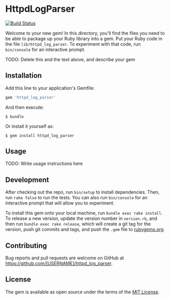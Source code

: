 # HttpdLogParser

[![Build Status](https://travis-ci.org/inpwjp/httpd_log_parser.svg?branch=master)](https://travis-ci.org/inpwjp/httpd_log_parser)

Welcome to your new gem! In this directory, you'll find the files you need to be able to package up your Ruby library into a gem. Put your Ruby code in the file `lib/httpd_log_parser`. To experiment with that code, run `bin/console` for an interactive prompt.

TODO: Delete this and the text above, and describe your gem

## Installation

Add this line to your application's Gemfile:

```ruby
gem 'httpd_log_parser'
```

And then execute:

    $ bundle

Or install it yourself as:

    $ gem install httpd_log_parser

## Usage

TODO: Write usage instructions here

## Development

After checking out the repo, run `bin/setup` to install dependencies. Then, run `rake false` to run the tests. You can also run `bin/console` for an interactive prompt that will allow you to experiment.

To install this gem onto your local machine, run `bundle exec rake install`. To release a new version, update the version number in `version.rb`, and then run `bundle exec rake release`, which will create a git tag for the version, push git commits and tags, and push the `.gem` file to [rubygems.org](https://rubygems.org).

## Contributing

Bug reports and pull requests are welcome on GitHub at https://github.com/[USERNAME]/httpd_log_parser.


## License

The gem is available as open source under the terms of the [MIT License](http://opensource.org/licenses/MIT).

